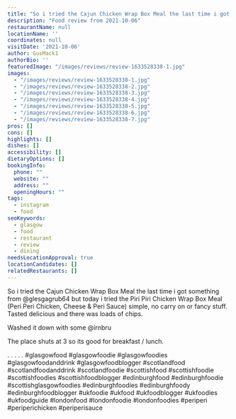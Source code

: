 ```yaml
---
title: "So i tried the Cajun Chicken Wrap Box Meal the last time i got something from @glesgagrub64 but today i tried the Piri Piri Chicken Wrap Box Meal (Peri Peri Chicken, Cheese & Peri Sauce) simple, no carry on or fancy stuff."
description: "Food review from 2021-10-06"
restaurantName: null
locationName: ''
coordinates: null
visitDate: '2021-10-06'
author: GusMack1
authorBio: ''
featuredImage: "/images/reviews/review-1633528338-1.jpg"
images:
  - "/images/reviews/review-1633528338-1.jpg"
  - "/images/reviews/review-1633528338-2.jpg"
  - "/images/reviews/review-1633528338-3.jpg"
  - "/images/reviews/review-1633528338-4.jpg"
  - "/images/reviews/review-1633528338-5.jpg"
  - "/images/reviews/review-1633528338-6.jpg"
  - "/images/reviews/review-1633528338-7.jpg"
pros: []
cons: []
highlights: []
dishes: []
accessibility: []
dietaryOptions: []
bookingInfo:
  phone: ""
  website: ""
  address: ""
  openingHours: ""
tags:
  - instagram
  - food
seoKeywords:
  - glasgow
  - food
  - restaurant
  - review
  - dining
needsLocationApproval: true
locationCandidates: []
relatedRestaurants: []
---
```


So i tried the Cajun Chicken Wrap Box Meal the last time i got something from @glesgagrub64 but today i tried the Piri Piri Chicken Wrap Box Meal (Peri Peri Chicken, Cheese & Peri Sauce) simple, no carry on or fancy stuff. Tasted delicious and there was loads of chips.

Washed it down with some @irnbru 

The place shuts at 3 so its good for breakfast / lunch.

.
.
.
.
.
#glasgowfood #glasgowfoodie #glasgowfoodies #glasgowfoodanddrink #glasgowfoodblogger #scotlandfood #scotlandfoodanddrink #scotlandfoodie #scottishfood #scottishfoodie #scottishfoodies #scottishfoodblogger #edinburghfood #edinburghfoodie #scottishglasgowfoodies #edinburghfoodies #edinburghfoody #edinburghfoodblogger #ukfoodie #ukfood #ukfoodblogger #ukfoodies #ukfoodguide #londonfood #londonfoodie #londonfoodies #periperi #periperichicken #periperisauce